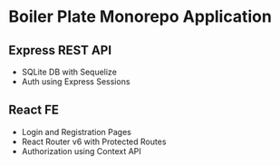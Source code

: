 # Boiler Plate Monorepo Application

## Express REST API
  - SQLite DB with Sequelize
  - Auth using Express Sessions
  
## React FE
  - Login and Registration Pages
  - React Router v6 with Protected Routes
  - Authorization using Context API
